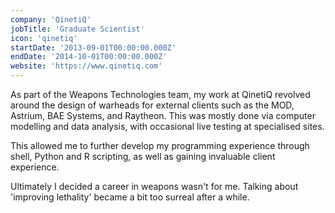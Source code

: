 ```yaml
---
company: 'QinetiQ'
jobTitle: 'Graduate Scientist'
icon: 'qinetiq'
startDate: '2013-09-01T00:00:00.000Z'
endDate: '2014-10-01T00:00:00.000Z'
website: 'https://www.qinetiq.com'
---
```


As part of the Weapons Technologies team, my work at QinetiQ revolved around the design of warheads for external clients such as the MOD, Astrium, BAE Systems, and Raytheon. This was mostly done via computer modelling and data analysis, with occasional live testing at specialised sites.

This allowed me to further develop my programming experience through shell, Python and R scripting, as well as gaining invaluable client experience.

Ultimately I decided a career in weapons wasn't for me. Talking about 'improving lethality' became a bit too surreal after a while.
